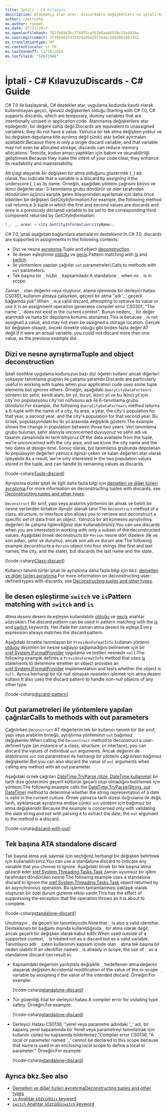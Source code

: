```yaml
---
title: İptali - C# Kılavuzu
description: Atanmamış olan atar, discardable değişkenleri ve iptali kullanılabilir yöntemleri için C# ' nin desteğini açıklar.
author: rpetrusha
ms.author: ronpet
ms.date: 07/21/2017
ms.openlocfilehash: 761fb69d3bc774975caf63b8aa665f8c19c0430a
ms.sourcegitcommit: 7f7664837d35320a0bad3f7e4ecd68d6624633b2
ms.translationtype: MT
ms.contentlocale: tr-TR
ms.lasthandoff: 11/30/2018
ms.locfileid: "52671946"
---
```

# <a name="discards---c-guide"></a><span data-ttu-id="ce913-103">İptali - C# Kılavuzu</span><span class="sxs-lookup"><span data-stu-id="ce913-103">Discards - C# Guide</span></span>

<span data-ttu-id="ce913-104">C# 7.0 ile başlayarak, C# destekler atar, uygulama kodunda kasıtlı olarak kullanılmayan geçici, işlevsiz değişkenleri olduğu.</span><span class="sxs-lookup"><span data-stu-id="ce913-104">Starting with C# 7.0, C# supports discards, which are temporary, dummy variables that are intentionally unused in application code.</span></span> <span data-ttu-id="ce913-105">Atanmamış değişkenlere atar eşdeğerdir; bir değere sahip değil.</span><span class="sxs-lookup"><span data-stu-id="ce913-105">Discards are equivalent to unassigned variables; they do not have a value.</span></span> <span data-ttu-id="ce913-106">Yalnızca bir tek atma değişken yoktur ve bu değişken depolama bile ayrılmış değil çünkü atar bellek ayırmaları azaltabilir.</span><span class="sxs-lookup"><span data-stu-id="ce913-106">Because there is only a single discard variable, and that variable may not even be allocated storage, discards can reduce memory allocations.</span></span> <span data-ttu-id="ce913-107">Temizle, kodun amacı yaptıkları için bakım ve okunabilirliği geliştirmek.</span><span class="sxs-lookup"><span data-stu-id="ce913-107">Because they make the intent of your code clear, they enhance its readability and maintainability.</span></span>

<span data-ttu-id="ce913-108">Alt çizgi atayarak bir değişken bir atma olduğunu göstermek (`_`) ad olarak.</span><span class="sxs-lookup"><span data-stu-id="ce913-108">You indicate that a variable is a discard by assigning it the underscore (`_`) as its name.</span></span> <span data-ttu-id="ce913-109">Örneğin, aşağıdaki yöntem çağrısını birinci ve ikinci değerler atar: 3-tanımlama grubu döndürür ve *alan* tarafından döndürülen üçüncü karşılık gelen bileşeninden ayarlamak için daha önce bildirilen bir değişken  *GetCityInformation*:</span><span class="sxs-lookup"><span data-stu-id="ce913-109">For example, the following method call returns a 3-tuple in which the first and second values are discards and *area* is a previously declared variable to be set to the corresponding third component returned by *GetCityInformation*:</span></span>

```csharp
(_, _, area) = city.GetCityInformation(cityName);
```

<span data-ttu-id="ce913-110">C# 7.0, iptali aşağıdaki bağlamlara atamalarını desteklenir:</span><span class="sxs-lookup"><span data-stu-id="ce913-110">In C# 7.0, discards are supported in assignments in the following contexts:</span></span>

- <span data-ttu-id="ce913-111">Dizi ve nesne [ayrıştırma](deconstruct.md).</span><span class="sxs-lookup"><span data-stu-id="ce913-111">Tuple and object [deconstruction](deconstruct.md).</span></span>
- <span data-ttu-id="ce913-112">İle desen eşleştirme [olduğu](language-reference/keywords/is.md) ve [geçiş](language-reference/keywords/switch.md).</span><span class="sxs-lookup"><span data-stu-id="ce913-112">Pattern matching with [is](language-reference/keywords/is.md) and [switch](language-reference/keywords/switch.md).</span></span>
- <span data-ttu-id="ce913-113">İle yöntemlere yapılan çağrılar `out` parametreleri.</span><span class="sxs-lookup"><span data-stu-id="ce913-113">Calls to methods with `out` parameters.</span></span>
- <span data-ttu-id="ce913-114">Tek başına bir `_` hiçbir `_` kapsamdadır.</span><span class="sxs-lookup"><span data-stu-id="ce913-114">A standalone `_` when no `_` is in scope.</span></span>

<span data-ttu-id="ce913-115">Zaman `_` olan değerini veya oluşturur, atama işleminde bir derleyici hatası CS0301, kullanım almaya çalışırken, geçerli bir atma "adı '\_' geçerli bağlamda yok".</span><span class="sxs-lookup"><span data-stu-id="ce913-115">When `_` is a valid discard, attempting to retrieve its value or use it in an assignment operation generates compiler error CS0301, "The name '\_' does not exist in the current context".</span></span> <span data-ttu-id="ce913-116">Bunun nedeni, `_` bir değer atanmadı ve hatta bir depolama konumu atanamaz.</span><span class="sxs-lookup"><span data-stu-id="ce913-116">This is because `_` is not assigned a value, and may not even be assigned a storage location.</span></span> <span data-ttu-id="ce913-117">Gerçek bir değişken olsaydı, önceki örnekte olduğu gibi birden fazla değer AT değil.</span><span class="sxs-lookup"><span data-stu-id="ce913-117">If it were an actual variable, you could not discard more than one value, as the previous example did.</span></span>

## <a name="tuple-and-object-deconstruction"></a><span data-ttu-id="ce913-118">Dizi ve nesne ayrıştırma</span><span class="sxs-lookup"><span data-stu-id="ce913-118">Tuple and object deconstruction</span></span>

<span data-ttu-id="ce913-119">İptali özellikle uygulama kodunuzun bazı dizi öğeleri kullanır ancak diğerleri yoksayar tanımlama grupları ile çalışma yararlıdır.</span><span class="sxs-lookup"><span data-stu-id="ce913-119">Discards are particularly useful in working with tuples when your application code uses some tuple elements but ignores others.</span></span> <span data-ttu-id="ce913-120">Örneğin, aşağıdaki `QueryCityDataForYears` yöntemi bir şehir, kendi alanı, bir yıl, bu yıl, ikinci yıl ve bu ikinci yıl için city'nin popülasyonu city'nin nüfusunu adı ile 6-tanımlama grubu döndürür.</span><span class="sxs-lookup"><span data-stu-id="ce913-120">For example, the following `QueryCityDataForYears` method returns a 6-tuple with the name of a city, its area, a year, the city's population for that year, a second year, and the city's population for that second year.</span></span> <span data-ttu-id="ce913-121">Bu örnek, popülasyondaki bu iki yıl arasında değişiklik gösterir.</span><span class="sxs-lookup"><span data-stu-id="ce913-121">The example shows the change in population between those two years.</span></span> <span data-ttu-id="ce913-122">Veri tanımlama grubu bulunan, şehir alanıyla unconcerned duyuyoruz ve şehir adı ve tasarım zamanında iki tarih biliyoruz.</span><span class="sxs-lookup"><span data-stu-id="ce913-122">Of the data available from the tuple, we're unconcerned with the city area, and we know the city name and the two dates at design-time.</span></span> <span data-ttu-id="ce913-123">Sonuç olarak, biz tanımlama grubunda depolanan iki popülasyon değerleri yalnızca ilginizi çeken ve kalan değerleri atar olarak işleyebilir.</span><span class="sxs-lookup"><span data-stu-id="ce913-123">As a result, we're only interested in the two population values stored in the tuple, and can handle its remaining values as discards.</span></span>  

[!code-csharp[Tuple-discard](../../samples/snippets/csharp/programming-guide/deconstructing-tuples/discard-tuple1.cs)]

<span data-ttu-id="ce913-124">Ayrıştırma diziler iptali ile ilgili daha fazla bilgi için [demetleri ve diğer türleri ayrıştırma](deconstruct.md#deconstructing-tuple-elements-with-discards).</span><span class="sxs-lookup"><span data-stu-id="ce913-124">For more information on deconstructing tuples with discards, see [Deconstructing tuples and other types](deconstruct.md#deconstructing-tuple-elements-with-discards).</span></span>

<span data-ttu-id="ce913-125">`Deconstruct` Bir sınıf, yapı veya arabirim yöntemini de almak ve belirli bir nesne verilerden birtakım Ayrıştır olanak tanır.</span><span class="sxs-lookup"><span data-stu-id="ce913-125">The `Deconstruct` method of a class, structure, or interface also allows you to retrieve and deconstruct a specific set of data from an object.</span></span> <span data-ttu-id="ce913-126">Yalnızca bir alt kümesini ayrıştırılmış değerleri ile çalışma ilgilendiğiniz atar kullanabilirsiniz.</span><span class="sxs-lookup"><span data-stu-id="ce913-126">You can use discards when you are interested in working with only a subset of the deconstructed values.</span></span> <span data-ttu-id="ce913-127">Aşağıdaki örnek deconstructs bir `Person` nesne dört dizelere (ilk ve son adları, şehir ve durumu), ancak son adı ve durum atar.</span><span class="sxs-lookup"><span data-stu-id="ce913-127">The following example deconstructs a `Person` object into four strings (the first and last names, the city, and the state), but discards the last name and the state.</span></span>

[!code-csharp[Class-discard](../../samples/snippets/csharp/programming-guide/deconstructing-tuples/class-discard1.cs)]

<span data-ttu-id="ce913-128">Kullanıcı tanımlı türler iptali ile ayrıştırma daha fazla bilgi için bkz: [demetleri ve diğer türleri ayrıştırma](deconstruct.md#deconstructing-a-user-defined-type-with-discards).</span><span class="sxs-lookup"><span data-stu-id="ce913-128">For more information on deconstructing user-defined types with discards, see [Deconstructing tuples and other types](deconstruct.md#deconstructing-a-user-defined-type-with-discards).</span></span>

## <a name="pattern-matching-with-switch-and-is"></a><span data-ttu-id="ce913-129">İle desen eşleştirme `switch` ve `is`</span><span class="sxs-lookup"><span data-stu-id="ce913-129">Pattern matching with `switch` and `is`</span></span>

<span data-ttu-id="ce913-130">*Atma deseni* deseni ile eşleşen kullanılabilir [olduğu](language-reference/keywords/is.md) ve [geçiş](language-reference/keywords/switch.md) anahtar sözcükleri.</span><span class="sxs-lookup"><span data-stu-id="ce913-130">The *discard pattern* can be used in pattern matching with the [is](language-reference/keywords/is.md) and [switch](language-reference/keywords/switch.md) keywords.</span></span> <span data-ttu-id="ce913-131">Her ifade her zaman atma deseni ile eşleşir.</span><span class="sxs-lookup"><span data-stu-id="ce913-131">Every expression always matches the discard pattern.</span></span>

<span data-ttu-id="ce913-132">Aşağıdaki örnekte tanımlayan bir `ProvidesFormatInfo` kullanan yöntemi [olduğu](language-reference/keywords/is.md) deyimleri bir nesne sağlayıp sağlamadığını belirlemek için bir <xref:System.IFormatProvider> uygulama ve testleri nesnedir `null`.</span><span class="sxs-lookup"><span data-stu-id="ce913-132">The following example defines a `ProvidesFormatInfo` method that uses [is](language-reference/keywords/is.md) statements to determine whether an object provides an <xref:System.IFormatProvider> implementation and tests whether the object is `null`.</span></span> <span data-ttu-id="ce913-133">Ayrıca herhangi bir tür null olmayan nesneleri işlemek için atma deseni kullanır.</span><span class="sxs-lookup"><span data-stu-id="ce913-133">It also uses the discard pattern to handle non-null objects of any other type.</span></span>

[!code-csharp[discard-pattern](../../samples/snippets/csharp/programming-guide/discards/discard-pattern2.cs)]

## <a name="calls-to-methods-with-out-parameters"></a><span data-ttu-id="ce913-134">Out parametreleri ile yöntemlere yapılan çağrılar</span><span class="sxs-lookup"><span data-stu-id="ce913-134">Calls to methods with out parameters</span></span>

<span data-ttu-id="ce913-135">Çağrılırken `Deconstruct` AT değerlerini tek bir kullanıcı tanımlı tür (bir sınıf, yapı veya arabirim örneği), ayrıştırma yönteminin `out` bağımsız değişkenler.</span><span class="sxs-lookup"><span data-stu-id="ce913-135">When calling the `Deconstruct` method to deconstruct a user-defined type (an instance of a class, structure, or interface), you can discard the values of individual `out` arguments.</span></span> <span data-ttu-id="ce913-136">Ancak değerini de atabilirsiniz `out` out parametresi ile herhangi bir yöntemi çağrılırken bağımsız değişkenler.</span><span class="sxs-lookup"><span data-stu-id="ce913-136">But you can also discard the value of `out` arguments when calling any method with an out parameter.</span></span>

<span data-ttu-id="ce913-137">Aşağıdaki örnek çağrıları [DateTime.TryParse (dize, DateTime kullanıma)](<xref:System.DateTime.TryParse(System.String,System.DateTime@)>) bir tarih dize gösterimini geçerli kültürün geçerli olup olmadığını belirlemek için yöntemi.</span><span class="sxs-lookup"><span data-stu-id="ce913-137">The following example calls the [DateTime.TryParse(String, out DateTime)](<xref:System.DateTime.TryParse(System.String,System.DateTime@)>) method to determine whether the string representation of a date is valid in the current culture.</span></span> <span data-ttu-id="ce913-138">Örnek yalnızca tarih dizesi doğrulama ile değil, tarih, ayıklanacak ayrıştırma endişe çünkü `out` yöntemi için bağımsız bir atma değişkenidir.</span><span class="sxs-lookup"><span data-stu-id="ce913-138">Because the example is concerned only with validating the date string and not with parsing it to extract the date, the `out` argument to the method is a discard.</span></span>

[!code-csharp[discard-with-out](../../samples/snippets/csharp/programming-guide/discards/discard-out1.cs)]

## <a name="a-standalone-discard"></a><span data-ttu-id="ce913-139">Tek başına AT</span><span class="sxs-lookup"><span data-stu-id="ce913-139">A standalone discard</span></span>

<span data-ttu-id="ce913-140">Tek başına atma yok saymak için seçtiğiniz herhangi bir değişken belirtmek için kullanabilirsiniz.</span><span class="sxs-lookup"><span data-stu-id="ce913-140">You can use a standalone discard to indicate any variable that you choose to ignore.</span></span> <span data-ttu-id="ce913-141">Aşağıdaki örnek bir tek başına atma gözardı eder <xref:System.Threading.Tasks.Task> zaman uyumsuz bir işlem tarafından döndürülen nesne.</span><span class="sxs-lookup"><span data-stu-id="ce913-141">The following example uses a standalone discard to ignore the <xref:System.Threading.Tasks.Task> object returned by an asynchronous operation.</span></span> <span data-ttu-id="ce913-142">Bu işlemin tamamlanması yaklaşık olarak oluşturan bir özel durum gizleme etkisi vardır.</span><span class="sxs-lookup"><span data-stu-id="ce913-142">This has the effect of suppressing the exception that the operation throws as it is about to complete.</span></span>

[!code-csharp[standalone-discard](../../samples/snippets/csharp/programming-guide/discards/standalone-discard1.cs)]

<span data-ttu-id="ce913-143">Unutmayın `_` da geçerli bir tanımlayıcıdır.</span><span class="sxs-lookup"><span data-stu-id="ce913-143">Note that `_` is also a valid identifier.</span></span> <span data-ttu-id="ce913-144">Desteklenen bir bağlamı dışında kullanıldığında `_` bir atma olarak değil, ancak geçerli bir değişken olarak kabul edilir.</span><span class="sxs-lookup"><span data-stu-id="ce913-144">When used outside of a supported context, `_` is treated not as a discard but as a valid variable.</span></span> <span data-ttu-id="ce913-145">Tanımlayıcı adlı `_` zaten kullanımını kapsam içinde olan `_` atma tek başına bir neden olabilir:</span><span class="sxs-lookup"><span data-stu-id="ce913-145">If an identifier named `_` is already in scope, the use of `_` as a standalone discard can result in:</span></span>

- <span data-ttu-id="ce913-146">Kapsamdaki değerinin yanlışlıkla değişiklik `_` hedeflenen atma değerini atayarak değişken.</span><span class="sxs-lookup"><span data-stu-id="ce913-146">Accidental modification of the value of the in-scope `_` variable by assigning it the value of the intended discard.</span></span> <span data-ttu-id="ce913-147">Örneğin:</span><span class="sxs-lookup"><span data-stu-id="ce913-147">For example:</span></span>

   [!code-csharp[standalone-discard](../../samples/snippets/csharp/programming-guide/discards/standalone-discard2.cs#1)]

- <span data-ttu-id="ce913-148">Tür güvenliği ihlal bir derleyici hatası.</span><span class="sxs-lookup"><span data-stu-id="ce913-148">A compiler error for violating type safety.</span></span> <span data-ttu-id="ce913-149">Örneğin:</span><span class="sxs-lookup"><span data-stu-id="ce913-149">For example:</span></span>

   [!code-csharp[standalone-discard](../../samples/snippets/csharp/programming-guide/discards/standalone-discard2.cs#2)]

- <span data-ttu-id="ce913-150">Derleyici Hatası CS0136, "yerel veya parametre adındaki '\_' adı, bir kapanış yerel kapsamında bir Yereli veya parametreyi tanımlamak için kullanılır çünkü bu kapsamda bildirilemez."</span><span class="sxs-lookup"><span data-stu-id="ce913-150">Compiler error CS0136, "A local or parameter named '\_' cannot be declared in this scope because that name is used in an enclosing local scope to define a local or parameter."</span></span> <span data-ttu-id="ce913-151">Örneğin:</span><span class="sxs-lookup"><span data-stu-id="ce913-151">For example:</span></span>

   [!code-csharp[standalone-discard](../../samples/snippets/csharp/programming-guide/discards/standalone-discard2.cs#3)]

## <a name="see-also"></a><span data-ttu-id="ce913-152">Ayrıca bkz.</span><span class="sxs-lookup"><span data-stu-id="ce913-152">See also</span></span>

- [<span data-ttu-id="ce913-153">Demetleri ve diğer türleri ayrıştırma</span><span class="sxs-lookup"><span data-stu-id="ce913-153">Deconstructing tuples and other types</span></span>](deconstruct.md)
- [<span data-ttu-id="ce913-154">`is` Anahtar sözcüğü</span><span class="sxs-lookup"><span data-stu-id="ce913-154">`is` keyword</span></span>](language-reference/keywords/is.md)
- [<span data-ttu-id="ce913-155">`switch` Anahtar sözcüğü</span><span class="sxs-lookup"><span data-stu-id="ce913-155">`switch` keyword</span></span>](language-reference/keywords/switch.md)
